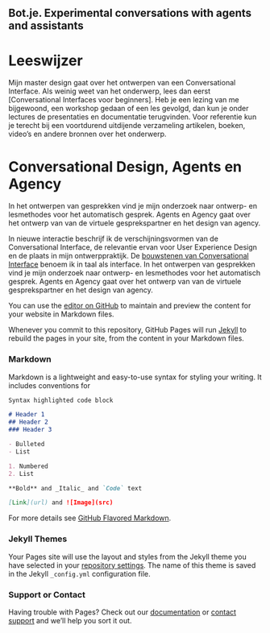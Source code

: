 ## Bot.je. Experimental conversations with agents and assistants

# Leeswijzer
Mijn master design gaat over het ontwerpen van een Conversational Interface.  Als weinig weet van het onderwerp, lees dan eerst [Conversational Interfaces voor beginners]. Heb je een lezing van me bijgewoond, een workshop gedaan of een les gevolgd, dan kun je onder lectures de presentaties en documentatie terugvinden. Voor referentie kun je terecht bij een voortdurend uitdijende verzameling artikelen, boeken, video’s en andere bronnen over het onderwerp.

# Conversational Design, Agents en Agency
In het ontwerpen van gesprekken vind je mijn onderzoek naar ontwerp- en lesmethodes voor het automatisch gesprek. Agents en Agency gaat over het ontwerp van van de virtuele gesprekspartner en het design van agency.

In nieuwe interactie beschrijf ik de verschijningsvormen van de Conversational Interface, de relevantie ervan voor User Experience Design en de plaats in mijn ontwerppraktijk. De [bouwstenen van Conversational Interface](https://medium.com/swlh/conversational-ui-principles-complete-process-of-designing-a-website-chatbot-d0c2a5fee376) benoem ik in taal als interface. In het ontwerpen van gesprekken vind je mijn onderzoek naar ontwerp- en lesmethodes voor het automatisch gesprek. Agents en Agency gaat over het ontwerp van van de virtuele gesprekspartner en het design van agency.



You can use the [editor on GitHub](https://github.com/orlixfelson/botje/edit/master/README.md) to maintain and preview the content for your website in Markdown files.

Whenever you commit to this repository, GitHub Pages will run [Jekyll](https://jekyllrb.com/) to rebuild the pages in your site, from the content in your Markdown files.

### Markdown

Markdown is a lightweight and easy-to-use syntax for styling your writing. It includes conventions for

```markdown
Syntax highlighted code block

# Header 1
## Header 2
### Header 3

- Bulleted
- List

1. Numbered
2. List

**Bold** and _Italic_ and `Code` text

[Link](url) and ![Image](src)
```

For more details see [GitHub Flavored Markdown](https://guides.github.com/features/mastering-markdown/).

### Jekyll Themes

Your Pages site will use the layout and styles from the Jekyll theme you have selected in your [repository settings](https://github.com/orlixfelson/botje/settings). The name of this theme is saved in the Jekyll `_config.yml` configuration file.

### Support or Contact

Having trouble with Pages? Check out our [documentation](https://help.github.com/categories/github-pages-basics/) or [contact support](https://github.com/contact) and we’ll help you sort it out.
